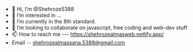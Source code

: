 - 👋 Hi, I’m @Shehroze5388
- 👀 I’m interested in ...
- 🌱 I’m currently in the 8th standard.
- 💞️ I’m looking to collaborate on javascript, free coding and web-dev stuff
- 📫 How to reach me --- https://shehrozealmasweb.netlify.app/
- Email -- shehrozealmassana.5388@gmail.com

<!---
Shehroze5388/Shehroze5388 is a ✨ special ✨ repository because its `README.md` (this file) appears on your GitHub profile.
You can click the Preview link to take a look at your changes.
--->
